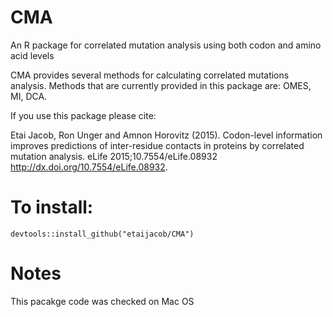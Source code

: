 # CMA
An R package for correlated mutation analysis using both codon and amino acid levels

CMA provides several methods for calculating correlated mutations analysis.
Methods that are currently provided in this package are: OMES, MI, DCA.

If you use this package please cite:

Etai Jacob, Ron Unger and Amnon Horovitz (2015). Codon-level information improves predictions of inter-residue contacts
in proteins by correlated mutation analysis.
eLife 2015;10.7554/eLife.08932 http://dx.doi.org/10.7554/eLife.08932.


# To install:
```
devtools::install_github("etaijacob/CMA")
```

# Notes
This pacakge code was checked on Mac OS 
